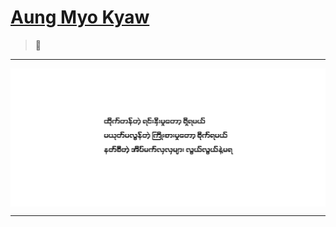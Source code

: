 # [Aung Myo Kyaw](https://www.aungmyokyaw.com)

> 🦀 

---

<a href="https://youtu.be/FsGzCnW7ke8" target="_blank">
  <img src="assets/cover.svg" align="center">
</a>

---
